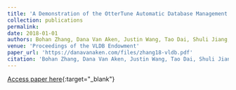 ```yaml
---
title: 'A Demonstration of the OtterTune Automatic Database Management System Tuning Service'
collection: publications
permalink:
date: 2018-01-01
authors: Bohan Zhang, Dana Van Aken, Justin Wang, Tao Dai, Shuli Jiang, Jacky Lao, Siyuan Sheng, Andrew Pavlo, Geoffrey J. Gordon
venue: 'Proceedings of the VLDB Endowment'
paper_url: 'https://danavanaken.com/files/zhang18-vldb.pdf'
citation: 'Bohan Zhang, Dana Van Aken, Justin Wang, Tao Dai, Shuli Jiang, Jacky Lao, Siyuan Sheng, Andrew Pavlo, Geoffrey J. Gordon. Proceedings of the VLDB Endowment, 2018.'
---
```

[Access paper here](https://danavanaken.com/files/zhang18-vldb.pdf){:target="_blank"}